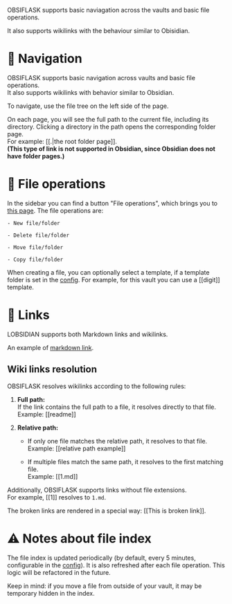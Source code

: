 OBSIFLASK supports basic naviagation across the vaults and basic file operations.

It also supports wikilinks with the behaviour similar to Obisidian.
# 📁 Navigation
OBSIFLASK supports basic navigation across vaults and basic file operations.  
It also supports wikilinks with behavior similar to Obsidian.

To navigate, use the file tree on the left side of the page.

On each page, you will see the full path to the current file, including its directory. Clicking a directory in the path opens the corresponding folder page.  
For example: [[.|the root folder page]].  
**(This type of link is not supported in Obsidian, since Obsidian does not have folder pages.)**

# 📄 File operations
In the sidebar you can find a button "File operations", which brings you to [this page](/fileop/example). 
The file operations are:

	- New file/folder

	- Delete file/folder

	- Move file/folder

	- Copy file/folder
	
When creating a file, you can optionally select a template, if a template folder is set in the [config](https://github.com/bahleg/OBSIFLASK/blob/main/src/obsiflask/config.py). For example, for this vault you can use a [[digit]] template.
# 🔗 Links
LOBSIDIAN supports both Markdown links and wikilinks.

An example of [markdown link](https://github.com/bahleg/OBSIFLASK/tree/main).
## Wiki links resolution
OBSIFLASK resolves wikilinks according to the following rules:

1. **Full path:**  
    If the link contains the full path to a file, it resolves directly to that file.  
    Example: [[readme]]
    
2. **Relative path:**
    
    - If only one file matches the relative path, it resolves to that file.  
        Example: [[relative path example]]
        
    - If multiple files match the same path, it resolves to the first matching file.  
        Example: [[1.md]]
        

Additionally, OBSIFLASK supports links without file extensions.  
For example, [[1]] resolves to `1.md`.

The broken links are rendered in a special way: [[This is broken link]].


# ⚠️ Notes about file index
The file index is updated periodically (by default, every 5 minutes, configurable in the [config](https://github.com/bahleg/OBSIFLASK/blob/main/src/obsiflask/config.py)). It is also refreshed after each file operation.  This logic will be refactored in the future.

Keep in mind: if you move a file from outside of your vault, it may be temporary hidden in the index.
